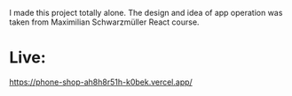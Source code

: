 I made this project totally alone. The design and idea of app operation was taken from Maximilian Schwarzmüller React course.
# Live: 
https://phone-shop-ah8h8r51h-k0bek.vercel.app/
